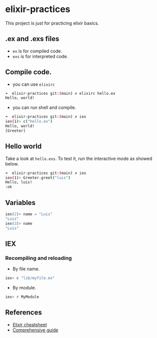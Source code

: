 # elixir-practices
This project is just for practicing elixir basics.

## .ex and .exs files

* `ex` is for compiled code.
* `exs` is for interpreted code.

## Compile code.

* you can use `elixirc`

```sh
➜  elixir-practices git:(main) ✗ elixirc hello.ex
Hello, world!
```

* you can run shell and compile.

```sh
➜  elixir-practices git:(main) ✗ iex
iex(1)> c("hello.ex")
Hello, world!
[Greeter]
```

## Hello world

Take a look at `hello.exs`. To test it, run the interactive mode as showed below.

```sh
➜  elixir-practices git:(main) ✗ iex
iex(1)> Greeter.greet("luis")
Hello, luis!
:ok
```

## Variables

```elixir
iex(2)> name = "Luis"
"Luis"
iex(3)> name
"Luis"
```
## IEX

### Recompiling and reloading

* By file name.

```sh
iex> c "lib/myfile.ex"
```

* By module.

```sh
iex> r MyModule
```

## References

* [Elixir cheatsheet](https://devhints.io/elixir)
* [Comprehensive guide](https://www.mitchellhanberg.com/the-comprehensive-guide-to-elixirs-for-comprehension/)